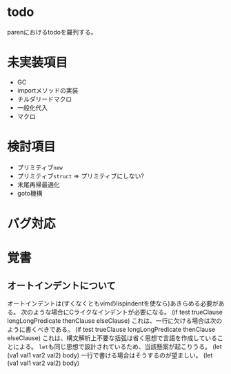 # todo
parenにおけるtodoを羅列する。

# 未実装項目
- GC
- importメソッドの実装
- チルダリードマクロ
- 一般化代入
- マクロ

# 検討項目
- プリミティブ`new`
- プリミティブ`struct` => プリミティブにしない?
- 末尾再帰最適化
- goto機構

# バグ対応

# 覚書
## オートインデントについて
オートインデントは(すくなくともvimのlispindentを使なら)あきらめる必要がある。
次のような場合にCライクなインデントが必要になる。
    (if test trueClause
        longLongPredicate
            thenClause
        elseClause)
これは、一行に欠ける場合は次のように書くべきである。
    (if test trueClause
        longLongPredicate thenClause
        elseClause)
これは、構文解析上不要な括弧は省く思想で言語を作成していることによる。
`let`も同じ思想で設計されているため、当該懸案が起こりうる。
    (let (va1 val1
          var2 val2)
      body)
一行で書ける場合はそうするのが望ましい。
    (let (va1 val1 var2 val2)
      body)
